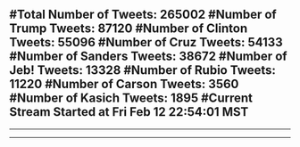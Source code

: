 #Total Number of Tweets: 265002 
#Number of Trump Tweets: 87120
#Number of Clinton Tweets: 55096
#Number of Cruz Tweets: 54133
#Number of Sanders Tweets: 38672
#Number of Jeb! Tweets: 13328
#Number of Rubio Tweets: 11220
#Number of Carson Tweets: 3560
#Number of Kasich Tweets: 1895
#Current Stream Started at Fri Feb 12 22:54:01 MST
---
---
---
